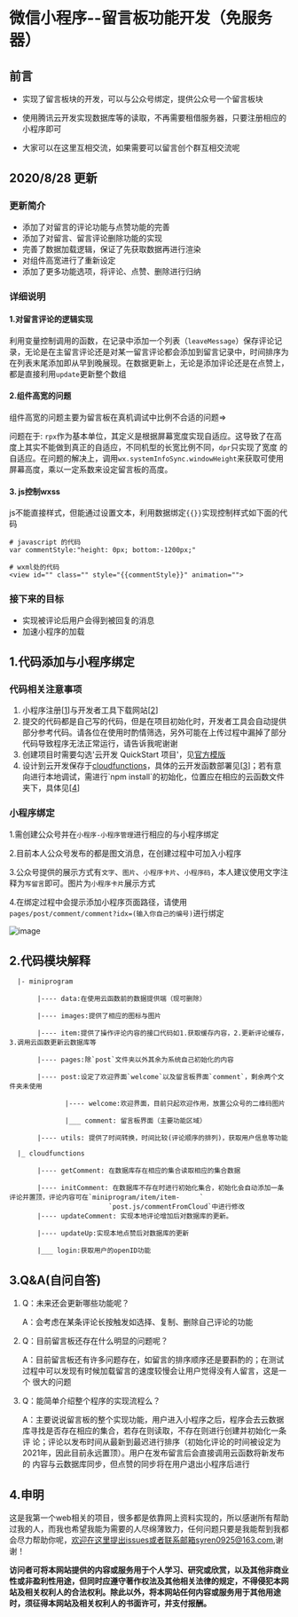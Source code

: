 # 微信小程序--留言板功能开发（免服务器）
## 前言

- 实现了留言板块的开发，可以与公众号绑定，提供公众号一个留言板块

- 使用腾讯云开发实现数据库等的读取，不再需要租借服务器，只要注册相应的小程序即可

- 大家可以在这里互相交流，如果需要可以留言创个群互相交流呢

## 2020/8/28 更新

### 更新简介

- 添加了对留言的评论功能与点赞功能的完善
- 添加了对留言、留言评论删除功能的实现
- 完善了数据加载逻辑，保证了先获取数据再进行渲染
- 对组件高宽进行了重新设定
- 添加了更多功能选项，将评论、点赞、删除进行归纳

### 详细说明

#### 1.对留言评论的逻辑实现

   利用变量控制调用的函数，在记录中添加一个列表（`leaveMessage`）保存评论记录，无论是在主留言评论还是对某一留言评论都会添加到留言记录中，时间排序为在列表末尾添加即从早到晚展现。在数据更新上，无论是添加评论还是在点赞上，都是直接利用`update`更新整个数组

#### 2.组件高宽的问题

 组件高宽的问题主要为留言板在真机调试中比例不合适的问题=>

 问题在于: `rpx`作为基本单位，其定义是根据屏幕宽度实现自适应。这导致了在高度上其实不能做到真正的自适应，不同机型的长宽比例不同，`dpr`只实现了宽度  的自适应。在问题的解决上，调用`wx.systemInfoSync.windowHeight`来获取可使用屏幕高度，乘以一定系数来设定留言板的高度。

#### 3. js控制wxss

  js不能直接样式，但能通过设置文本，利用数据绑定`{{}}`实现控制样式如下面的代码


```
# javascript 的代码
var commentStyle:"height: 0px; bottom:-1200px;"

# wxml处的代码
<view id="" class="" style="{{commentStyle}}" animation="">
```

### 接下来的目标

- 实现被评论后用户会得到被回复的消息
- 加速小程序的加载

## 1.代码添加与小程序绑定

### 代码相关注意事项

1. 小程序注册[[1](https://mp.weixin.qq.com/)]与开发者工具下载网站[[2](https://developers.weixin.qq.com/miniprogram/dev/devtools/download.html)]
2. 提交的代码都是自己写的代码，但是在项目初始化时，开发者工具会自动提供部分参考代码。请各位在使用时酌情筛选，另外可能在上传过程中漏掉了部分代码导致程序无法正常运行，请告诉我呢谢谢
3. 创建项目时需要勾选'云开发 QuickStart 项目'，见[官方模版]([https://developers.weixin.qq.com/miniprogram/dev/wxcloud/basis/quickstart.html#_1-%E6%96%B0%E5%BB%BA%E4%BA%91%E5%BC%80%E5%8F%91%E6%A8%A1%E6%9D%BF](https://developers.weixin.qq.com/miniprogram/dev/wxcloud/basis/quickstart.html#_1-新建云开发模板))
4. 设计到云开发保存于[cloudfunctions](https://github.com/igo312/Message-Board-of-WeChat/tree/master/cloudfunctions)，具体的云开发函数部署见[[3]([https://developers.weixin.qq.com/miniprogram/dev/wxcloud/basis/quickstart.html#_1-%E6%96%B0%E5%BB%BA%E4%BA%91%E5%BC%80%E5%8F%91%E6%A8%A1%E6%9D%BF](https://developers.weixin.qq.com/miniprogram/dev/wxcloud/basis/quickstart.html#_1-新建云开发模板))]；若有意向进行本地调试，需进行`npm install`的初始化，位置应在相应的云函数文件夹下，具体见[[4](https://blog.csdn.net/baidu_38607919/article/details/104048661)]


### 小程序绑定

1.需创建公众号并在`小程序-小程序管理`进行相应的与小程序绑定

2.目前本人公众号发布的都是图文消息，在创建过程中可加入小程序

3.公众号提供的展示方式有`文字`、`图片`、`小程序卡片`、`小程序码`，本人建议使用文字注释为`写留言`即可。图片为`小程序卡片`展示方式

4.在绑定过程中会提示添加小程序页面路径，请使用`pages/post/comment/comment?idx=(输入你自己的编号)`进行绑定

![image](https://github.com/igo312/Message-Board-of-WeChat/blob/master/剪辑.png)





## 2.代码模块解释
```
  |- miniprogram

       |---- data:在使用云函数前的数据提供端（现可删除）

       |---- images:提供了相应的图标与图片

       |---- item:提供了操作评论内容的接口代码如1.获取缓存内容，2.更新评论缓存，3.调用云函数更新云数据库等

       |---- pages:除`post`文件夹以外其余为系统自己初始化的内容

       |---- post:设定了欢迎界面`welcome`以及留言板界面`comment`，剩余两个文件夹未使用

              |---- welcome:欢迎界面，目前只起欢迎作用，放置公众号的二维码图片

              |___ comment: 留言板界面（主要功能区域）

       |---- utils:	提供了时间转换，时间比较(评论顺序的排列)，获取用户信息等功能

  |_ cloudfunctions

       |---- getComment: 在数据库存在相应的集合读取相应的集合数据

       |---- initComment: 在数据库不存在时进行初始化集合，初始化会自动添加一条评论并置顶，评论内容可在`miniprogram/item/item-		`
                         `post.js/commentFromCloud`中进行修改
       |---- updateComment: 实现本地评论增加后对数据库的更新。

       |---- updateUp:实现本地点赞后对数据库的更新

       |___ login:获取用户的openID功能
```

## 3.Q&A(自问自答)

1. Q：未来还会更新哪些功能呢？

   A：会考虑在某条评论长按触发如选择、复制、删除自己评论的功能

2. Q：目前留言板还存在什么明显的问题呢？

   A：目前留言板还有许多问题存在，如留言的排序顺序还是要斟酌的；在测试过程中可以发现有时候加载留言的速度较慢会让用户觉得没有人留言，这是一个	  很大的问题

3. Q：能简单介绍整个程序的实现流程么？

   A：主要说说留言板的整个实现功能，用户进入小程序之后，程序会去云数据库寻找是否存在相应的集合，若存在则读取，不存在则进行创建并初始化一条评	  论；评论以发布时间从最新到最迟进行排序（初始化评论的时间被设定为2021年，因此目前永远置顶）。用户在发布留言后会直接调用云函数将新发布的	  内容与云数据库同步，但点赞的同步将在用户退出小程序后进行

## 4.申明

这是我第一个web相关的项目，很多都是依靠网上资料实现的，所以感谢所有帮助过我的人，而我也希望我能为需要的人尽绵薄致力，任何问题只要是我能帮到我都会尽力帮助你呢，欢迎在这里提出issues或者联系邮箱syren0925@163.com,谢谢！

**访问者可将本网站提供的内容或服务用于个人学习、研究或欣赏，以及其他非商业性或非盈利性用途，但同时应遵守著作权法及其他相关法律的规定，不得侵犯本网站及相关权利人的合法权利。除此以外，将本网站任何内容或服务用于其他用途时，须征得本网站及相关权利人的书面许可，并支付报酬。**











